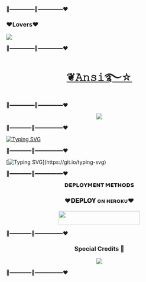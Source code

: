 💛━━━━━━━━💚━━━━━━━━♥️
### ♥️Lovers♥️

<!--
**BadshahAk/ansi_Ro_bot** is a ✨ _special_ ✨ repository because its `README.md` (this file) appears on your GitHub profile.
<p align="center">
      <b>ᴠɪsɪᴛᴏʀs</b><br>
 -->    <img align="middle" src="https://profile-counter.glitch.me/BadshahAk/count.svg" />
</p>


💛━━━━━━━━💚━━━━━━━━♥️
<h1 align="center">
<a href="https://telegram.dog/AnsiRobot">❦𝙰𝚗𝚜𝚒࿐☆​​​​​​​​​​</a>
</h1>
💛━━━━━━━━💚━━━━━━━━♥️



<p align="center">
  <img src="https://te.legra.ph/file/005a6dff4d0bc7237b739.jpg">
</p>

💛━━━━━━━💚━━━━━━━━━♥️


[![Typing SVG](https://readme-typing-svg.herokuapp.com?color=%23FF0000&lines=♥️Ansi♥️+is+Best+Bot+with+♥️Love♥️)](https://git.io/typing-svg)

💛━━━━━━━💚━━━━━━━━━♥️

[![Typing SVG](https://readme-typing-svg.herokuapp.com?color=%230000FF&multiline=true&height=150&lines=Ansi♥️+is+a+python+based+Bot+♥️;New+Features+Installed.+you+use;bot+for+manage+Group+play;song+chatbot+and+many+More+features.+Red♥️;Heart+Themed+design+based.;this+bot+Credit+Goes+to+♥️SAGAR♥️.)](https://git.io/typing-svg)

💛━━━━━━━💚━━━━━━━━━♥️

<p align="center">
<b>𝗗𝗘𝗣𝗟𝗢𝗬𝗠𝗘𝗡𝗧 𝗠𝗘𝗧𝗛𝗢𝗗𝗦</b>
</p>

<h3 align="center">
    ♥️𝐃𝐄𝐏𝐋𝐎𝐘 ᴏɴ ʜᴇʀᴏᴋᴜ♥️
</h3>

<p align="center"><a href="https://dashboard.heroku.com/new?template=https://github.com/BadshahAk/AnsiRobot"> <img src="https://img.shields.io/badge/💜𝗗𝗘𝗣𝗟𝗢𝗬 ᴏɴ ʜᴇʀᴏᴋᴜ💜-darkred?style=for-the-badge&logo=heroku" width="220" height="38.45"/></a></p>
💛━━━━━━━💚━━━━━━━━━♥️
<h3 align="center">
     Special Credits 💖
</h3>

<p align="center">
</h3>
<a href="https://t.me/Honey_Singh_121"><img src="https://img.shields.io/badge/-♦️SAGAR TIWARI♦️-Blue.svg?style=for-the-badge&logo=Telegram"></a>
</p>
💛━━━━━━━💚━━━━━━━━━♥️
